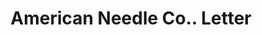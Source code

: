 ---
doi: 10.7916/D8M346SZ
date_other: '1890'
date_other_textual: 1890-1899
form: correspondence
genre:
- Letters (correspondence)
name:
- American Needle Co.
object_in_context_url: https://biggert.cul.columbia.edu/items/view/ave_biggert_00943
subject_hierarchical_geographic:
- New York, New York, United States
subject_name:
- American Needle Co.
title: American Needle Co.. Letter
sort_title: American Needle Co.. Letter
call_number: ave_biggert_00943
coordinates:
- 40.71277777777778,-74.00583333333333
pid: ave_biggert_00943
identifiers: ave_biggert_00943
canvas_id: ldpd:396211
permalink: "/items/ave_biggert_00943/"
layout: iiif-image-page
---